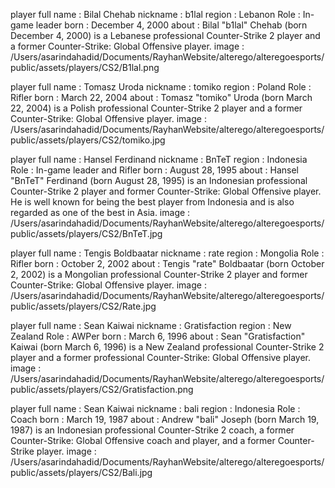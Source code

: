 player full name : Bilal Chehab
nickname : b1lal
region : Lebanon
Role : In-game leader
born : December 4, 2000
about : Bilal "b1lal" Chehab (born December 4, 2000) is a Lebanese professional Counter-Strike 2 player and a former Counter-Strike: Global Offensive player.
image : /Users/asarindahadid/Documents/RayhanWebsite/alterego/alteregoesports/public/assets/players/CS2/B1lal.png

player full name : Tomasz Uroda
nickname : tomiko
region : Poland
Role : Rifler
born : March 22, 2004
about : Tomasz "tomiko" Uroda (born March 22, 2004) is a Polish professional Counter-Strike 2 player and a former Counter-Strike: Global Offensive player.
image : /Users/asarindahadid/Documents/RayhanWebsite/alterego/alteregoesports/public/assets/players/CS2/tomiko.jpg

player full name : Hansel Ferdinand
nickname : BnTeT
region : Indonesia
Role : In-game leader and Rifler
born : August 28, 1995
about : Hansel "BnTeT" Ferdinand (born August 28, 1995) is an Indonesian professional Counter-Strike 2 player and former Counter-Strike: Global Offensive player. He is well known for being the best player from Indonesia and is also regarded as one of the best in Asia.
image : /Users/asarindahadid/Documents/RayhanWebsite/alterego/alteregoesports/public/assets/players/CS2/BnTeT.jpg

player full name : Tengis Boldbaatar
nickname : rate
region : Mongolia
Role : Rifler
born : October 2, 2002
about : Tengis "rate" Boldbaatar (born October 2, 2002) is a Mongolian professional Counter-Strike 2 player and former Counter-Strike: Global Offensive player.
image : /Users/asarindahadid/Documents/RayhanWebsite/alterego/alteregoesports/public/assets/players/CS2/Rate.jpg

player full name : Sean Kaiwai
nickname : Gratisfaction
region : New Zealand
Role : AWPer
born : March 6, 1996
about : Sean "Gratisfaction" Kaiwai (born March 6, 1996) is a New Zealand professional Counter-Strike 2 player and a former professional Counter-Strike: Global Offensive player.
image : /Users/asarindahadid/Documents/RayhanWebsite/alterego/alteregoesports/public/assets/players/CS2/Gratisfaction.png

player full name : Sean Kaiwai
nickname : bali
region : Indonesia
Role : Coach
born : March 19, 1987
about : Andrew "bali" Joseph (born March 19, 1987) is an Indonesian professional Counter-Strike 2 coach, a former Counter-Strike: Global Offensive coach and player, and a former Counter-Strike player.
image : /Users/asarindahadid/Documents/RayhanWebsite/alterego/alteregoesports/public/assets/players/CS2/Bali.jpg

